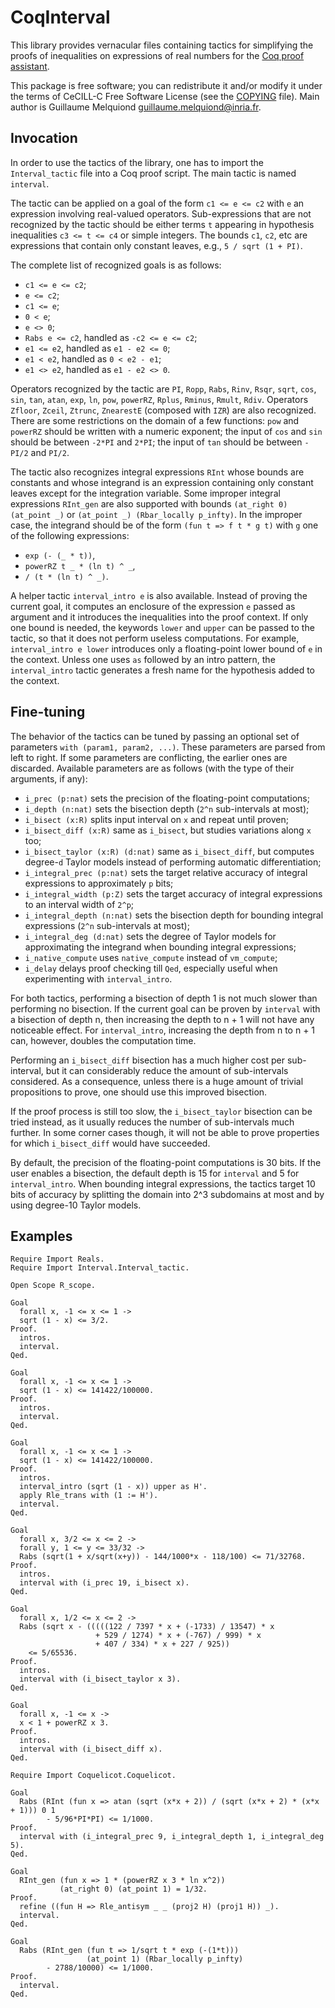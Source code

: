 CoqInterval
===========

This library provides vernacular files containing tactics for
simplifying the proofs of inequalities on expressions of real numbers
for the [Coq proof assistant](https://coq.inria.fr/).

This package is free software; you can redistribute it and/or modify it
under the terms of CeCILL-C Free Software License (see the [COPYING](COPYING) file).
Main author is Guillaume Melquiond <guillaume.melquiond@inria.fr>.

Invocation
----------

In order to use the tactics of the library, one has to import the
`Interval_tactic` file into a Coq proof script. The main tactic is named
`interval`.

The tactic can be applied on a goal of the form `c1 <= e <= c2` with
`e` an expression involving real-valued operators. Sub-expressions that
are not recognized by the tactic should be either terms `t` appearing in
hypothesis inequalities `c3 <= t <= c4` or simple integers. The
bounds `c1`, `c2`, etc are expressions that contain only constant leaves,
e.g., `5 / sqrt (1 + PI)`.

The complete list of recognized goals is as follows:

  - `c1 <= e <= c2`;
  - `e <= c2`;
  - `c1 <= e`;
  - `0 < e`;
  - `e <> 0`;
  - `Rabs e <= c2`, handled as `-c2 <= e <= c2`;
  - `e1 <= e2`, handled as `e1 - e2 <= 0`;
  - `e1 < e2`, handled as `0 < e2 - e1`;
  - `e1 <> e2`, handled as `e1 - e2 <> 0`.

Operators recognized by the tactic are `PI`, `Ropp`, `Rabs`, `Rinv`,
`Rsqr`, `sqrt`, `cos`, `sin`, `tan`, `atan`, `exp`, `ln`, `pow`,
`powerRZ`, `Rplus`, `Rminus`, `Rmult`, `Rdiv`. Operators `Zfloor`,
`Zceil`, `Ztrunc`, `ZnearestE` (composed with `IZR`) are also recognized.
There are some restrictions on the domain of a few functions: `pow` and
`powerRZ` should be written with a numeric exponent; the input of `cos`
and `sin` should be between `-2*PI` and `2*PI`; the input of `tan` should
be between `-PI/2` and `PI/2`.

The tactic also recognizes integral expressions `RInt` whose bounds are
constants and whose integrand is an expression containing only constant
leaves except for the integration variable. Some improper integral
expressions `RInt_gen` are also supported with bounds `(at_right 0)
(at_point _)` or `(at_point _) (Rbar_locally p_infty)`. In the improper
case, the integrand should be of the form `(fun t => f t * g t)` with `g`
one of the following expressions:

  - `exp (- (_ * t))`,
  - `powerRZ t _ * (ln t) ^ _`,
  - `/ (t * (ln t) ^ _)`.

A helper tactic `interval_intro e` is also available. Instead of proving
the current goal, it computes an enclosure of the expression `e` passed
as argument and it introduces the inequalities into the proof context. If
only one bound is needed, the keywords `lower` and `upper` can be passed
to the tactic, so that it does not perform useless computations. For
example, `interval_intro e lower` introduces only a floating-point lower
bound of `e` in the context. Unless one uses `as` followed by an intro
pattern, the `interval_intro` tactic generates a fresh name for the
hypothesis added to the context.


Fine-tuning
-----------

The behavior of the tactics can be tuned by passing an optional set of
parameters `with (param1, param2, ...)`. These parameters are parsed from
left to right. If some parameters are conflicting, the earlier ones are
discarded. Available parameters are as follows (with the type of their
arguments, if any):

  - `i_prec (p:nat)` sets the precision of the floating-point computations;
  - `i_depth (n:nat)` sets the bisection depth (`2^n` sub-intervals at most);
  - `i_bisect (x:R)`      splits input interval on `x` and repeat until proven;
  - `i_bisect_diff (x:R)` same as `i_bisect`, but studies variations
    along `x` too;
  - `i_bisect_taylor (x:R) (d:nat)` same as `i_bisect_diff`, but computes
    degree-`d` Taylor models instead of performing automatic differentiation;
  - `i_integral_prec (p:nat)` sets the target relative accuracy of
    integral expressions to approximately `p` bits;
  - `i_integral_width (p:Z)` sets the target accuracy of integral
    expressions to an interval width of `2^p`;
  - `i_integral_depth (n:nat)` sets the bisection depth for bounding
    integral expressions (`2^n` sub-intervals at most);
  - `i_integral_deg (d:nat)` sets the degree of Taylor models for
    approximating the integrand when bounding integral expressions;
  - `i_native_compute` uses `native_compute` instead of `vm_compute`;
  - `i_delay` delays proof checking till `Qed`, especially useful when
    experimenting with `interval_intro`.

For both tactics, performing a bisection of depth 1 is not much slower
than performing no bisection. If the current goal can be proven by
`interval` with a bisection of depth n, then increasing the depth to n + 1
will not have any noticeable effect. For `interval_intro`, increasing the
depth from n to n + 1 can, however, doubles the computation time.

Performing an `i_bisect_diff` bisection has a much higher cost per
sub-interval, but it can considerably reduce the amount of sub-intervals
considered. As a consequence, unless there is a huge amount of trivial
propositions to prove, one should use this improved bisection.

If the proof process is still too slow, the `i_bisect_taylor` bisection
can be tried instead, as it usually reduces the number of sub-intervals
much further. In some corner cases though, it will not be able to prove
properties for which `i_bisect_diff` would have succeeded.

By default, the precision of the floating-point computations is 30 bits.
If the user enables a bisection, the default depth is 15 for `interval`
and 5 for `interval_intro`. When bounding integral expressions, the
tactics target 10 bits of accuracy by splitting the domain into 2^3
subdomains at most and by using degree-10 Taylor models.


Examples
--------

```coq
Require Import Reals.
Require Import Interval.Interval_tactic.

Open Scope R_scope.

Goal
  forall x, -1 <= x <= 1 ->
  sqrt (1 - x) <= 3/2.
Proof.
  intros.
  interval.
Qed.

Goal
  forall x, -1 <= x <= 1 ->
  sqrt (1 - x) <= 141422/100000.
Proof.
  intros.
  interval.
Qed.

Goal
  forall x, -1 <= x <= 1 ->
  sqrt (1 - x) <= 141422/100000.
Proof.
  intros.
  interval_intro (sqrt (1 - x)) upper as H'.
  apply Rle_trans with (1 := H').
  interval.
Qed.

Goal
  forall x, 3/2 <= x <= 2 ->
  forall y, 1 <= y <= 33/32 ->
  Rabs (sqrt(1 + x/sqrt(x+y)) - 144/1000*x - 118/100) <= 71/32768.
Proof.
  intros.
  interval with (i_prec 19, i_bisect x).
Qed.

Goal
  forall x, 1/2 <= x <= 2 ->
  Rabs (sqrt x - (((((122 / 7397 * x + (-1733) / 13547) * x
                   + 529 / 1274) * x + (-767) / 999) * x
                   + 407 / 334) * x + 227 / 925))
    <= 5/65536.
Proof.
  intros.
  interval with (i_bisect_taylor x 3).
Qed.

Goal
  forall x, -1 <= x ->
  x < 1 + powerRZ x 3.
Proof.
  intros.
  interval with (i_bisect_diff x).
Qed.

Require Import Coquelicot.Coquelicot.

Goal
  Rabs (RInt (fun x => atan (sqrt (x*x + 2)) / (sqrt (x*x + 2) * (x*x + 1))) 0 1
        - 5/96*PI*PI) <= 1/1000.
Proof.
  interval with (i_integral_prec 9, i_integral_depth 1, i_integral_deg 5).
Qed.

Goal
  RInt_gen (fun x => 1 * (powerRZ x 3 * ln x^2))
           (at_right 0) (at_point 1) = 1/32.
Proof.
  refine ((fun H => Rle_antisym _ _ (proj2 H) (proj1 H)) _).
  interval.
Qed.

Goal
  Rabs (RInt_gen (fun t => 1/sqrt t * exp (-(1*t)))
                 (at_point 1) (Rbar_locally p_infty)
        - 2788/10000) <= 1/1000.
Proof.
  interval.
Qed.
```
